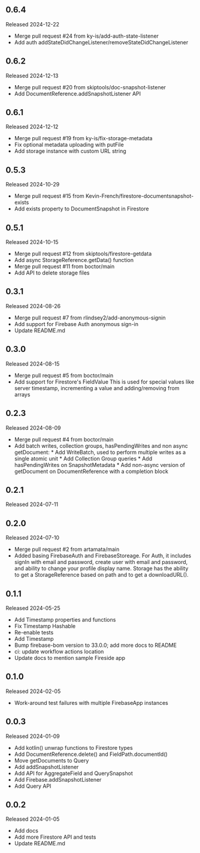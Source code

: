 ## 0.6.4

Released 2024-12-22

  - Merge pull request #24 from ky-is/add-auth-state-listener
  - Add auth addStateDidChangeListener/removeStateDidChangeListener

## 0.6.2

Released 2024-12-13

  - Merge pull request #20 from skiptools/doc-snapshot-listener
  - Add DocumentReference.addSnapshotListener API

## 0.6.1

Released 2024-12-12

  - Merge pull request #19 from ky-is/fix-storage-metadata
  - Fix optional metadata uploading with putFile
  - Add storage instance with custom URL string

## 0.5.3

Released 2024-10-29

  - Merge pull request #15 from Kevin-French/firestore-documentsnapshot-exists
  - Add exists property to DocumentSnapshot in Firestore

## 0.5.1

Released 2024-10-15

  - Merge pull request #12 from skiptools/firestore-getdata
  - Add async StorageReference.getData() function
  - Merge pull request #11 from boctor/main
  - Add API to delete storage files

## 0.3.1

Released 2024-08-26

  - Merge pull request #7 from rlindsey2/add-anonymous-signin
  - Add support for Firebase Auth anonymous sign-in
  - Update README.md

## 0.3.0

Released 2024-08-15

  - Merge pull request #5 from boctor/main
  - Add support for Firestore's FieldValue This is used for special values like server timestamp, incrementing a value and adding/removing from arrays

## 0.2.3

Released 2024-08-09

  - Merge pull request #4 from boctor/main
  - Add batch writes, collection groups, hasPendingWrites and non async getDocument: * Add WriteBatch, used to perform multiple writes as a single atomic unit * Add Collection Group queries * Add hasPendingWrites on SnapshotMetadata * Add non-async version of getDocument on DocumentReference with a completion block

## 0.2.1

Released 2024-07-11


## 0.2.0

Released 2024-07-10

  - Merge pull request #2 from artamata/main
  - Added basing FirebaseAuth and FirebaseStoreage. For Auth, it includes signIn with email and password, create user with email and password, and ability to change your profile display name. Storage has the ability to get a StorageReference based on path and to get a downloadURL().

## 0.1.1

Released 2024-05-25

  - Add Timestamp properties and functions
  - Fix Timestamp Hashable
  - Re-enable tests
  - Add Timestamp
  - Bump firebase-bom version to 33.0.0; add more docs to README
  - ci: update workflow actions location
  - Update docs to mention sample Fireside app

## 0.1.0

Released 2024-02-05

  - Work-around test failures with multiple FirebaseApp instances

## 0.0.3

Released 2024-01-09

  - Add kotlin() unwrap functions to Firestore types
  - Add DocumentReference.delete() and FieldPath.documentId()
  - Move getDocuments to Query
  - Add addSnapshotListener
  - Add API for AggregateField and QuerySnapshot
  - Add Firebase.addSnapshotListener
  - Add Query API

## 0.0.2

Released 2024-01-05

  - Add docs
  - Add more Firestore API and tests
  - Update README.md

